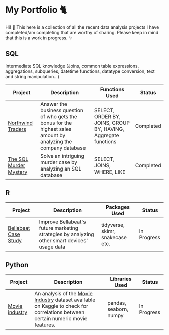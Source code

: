 # My Portfolio :cat2:

Hi! :wave: 
This here is a collection of all the recent data analysis projects I have completed/am completing that are worthy of sharing. Please keep in mind that this is a work in progress. :sparkles:

## SQL

Intermediate SQL knowledge (Joins, common table expressions, aggregations, subqueries, datetime functions, datatype conversion, text and string manipulation...)

| Project | Description | Functions Used | Status |
| --- | --- | --- | --- |
| [Northwind Traders](https://github.com/tubako/northwind-trades#readme) | Answer the business question of who gets the bonus for the highest sales amount by analyzing the company database | SELECT, ORDER BY, JOINS, GROUP BY, HAVING, Aggregate functions | Completed |
| [The SQL Murder Mystery](https://github.com/tubako/the-sql-murder-mystery) | Solve an intriguing murder case by analyzing an SQL database | SELECT, JOINS, WHERE, LIKE | Completed |

## R

| Project | Description | Packages Used | Status |
| --- | --- | --- | --- |
| [Bellabeat Case Study](https://github.com/tubako/bellabeat-case-study#readme) | Improve Bellabeat's future marketing strategies by analyzing other smart devices' usage data | tidyverse, skimr, snakecase etc. | In Progress |

## Python

| Project | Description | Libraries Used | Status |
| --- | --- | --- | --- |
| [Movie industry](https://github.com/tubako/movie-industry) | An analysis of the [Movie Industry](https://www.kaggle.com/datasets/danielgrijalvas/movies) dataset available on Kaggle to check for correlations between certain numeric movie features. | pandas, seaborn, numpy | In Progress |

